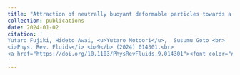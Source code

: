 ```yaml
---
title: "Attraction of neutrally buoyant deformable particles towards a vortex"
collection: publications
date: 2024-01-02
citation: '
Yutaro Fujiki, Hideto Awai, <u>Yutaro Motoori</u>,  Susumu Goto <br> 
<i>Phys. Rev. Fluids</i> <b>9</b> (2024) 014301.<br>
<a href="https://doi.org/10.1103/PhysRevFluids.9.014301"><font color="#0000FF">https://doi.org/10.1103/PhysRevFluids.9.014301</font></a>
'
---
```

